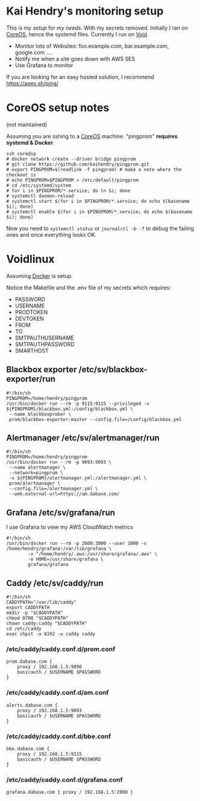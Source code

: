 # Kai Hendry's monitoring setup

This is _my setup_ for _my needs_. With my secrets removed. Initially I ran on
[CoreOS](https://groups.google.com/d/msg/prometheus-users/9d-cX5xtUi8/p_NM00FOCwAJ),
hence the systemd files. Currently I run on [Void](https://voidlinux.org/).

* Monitor lots of Websites: foo.example.com, bar.example.com, google.com ....
* Notify me when a site goes down with AWS SES
* Use Grafana to monitor

If you are looking for an easy hosted solution, I recommend https://apex.sh/ping/

# CoreOS setup notes

(not maintained)

Assuming you are sshing to a [CoreOS](https://coreos.com/) machine. "pingprom" **requires systemd & Docker**.

	ssh core@ip
	# docker network create --driver bridge pingprom
	# git clone https://github.com/kaihendry/pingprom.git
	# export PINGPROM=$(readlink -f pingprom) # make a note where the checkout is
	# echo PINGPROM=$PINGPROM > /etc/default/pingprom
	# cd /etc/systemd/system
	# for i in $PINGPROM/*.service; do ln $i; done
	# systemctl daemon-reload
	# systemctl start $(for i in $PINGPROM/*.service; do echo $(basename $i); done)
	# systemctl enable $(for i in $PINGPROM/*.service; do echo $(basename $i); done)

Now you need to `systemctl status` or `journalctl -b -f` to debug the failing ones and once everything looks OK.

# Voidlinux

Assuming [Docker](https://wiki.voidlinux.org/Docker) is setup.

Notice the Makefile and the .env file of my secrets which requires:

* PASSWORD
* USERNAME
* PRODTOKEN
* DEVTOKEN
* FROM
* TO
* SMTPAUTHUSERNAME
* SMTPAUTHPASSWORD
* SMARTHOST

## Blackbox exporter /etc/sv/blackbox-exporter/run

	#!/bin/sh
	PINGPROM=/home/hendry/pingprom
	/usr/bin/docker run --rm -p 9115:9115 --privileged -v ${PINGPROM}/blackbox.yml:/config/blackbox.yml \
	 --name blackboxprober \
	 prom/blackbox-exporter:master --config.file=/config/blackbox.yml

## Alertmanager /etc/sv/alertmanager/run

	#!/bin/sh
	PINGPROM=/home/hendry/pingprom
	/usr/bin/docker run --rm -p 9093:9093 \
	 --name alertmanager \
	 --network=pingprom \
	 -v ${PINGPROM}/alertmanager.yml:/alertmanager.yml \
	 prom/alertmanager \
	 --config.file=/alertmanager.yml \
	 --web.external-url=https://am.dabase.com/

## Grafana /etc/sv/grafana/run

I use Grafana to view my AWS CloudWatch metrics

	#!/bin/sh
	/usr/bin/docker run --rm -p 2000:3000 --user 1000 -v /home/hendry/grafana:/var/lib/grafana \
			-v "/home/hendry/.aws:/usr/share/grafana/.aws" \
			-e HOME=/usr/share/grafana \
			grafana/grafana

## Caddy /etc/sv/caddy/run

	#!/bin/sh
	CADDYPATH="/var/lib/caddy"
	export CADDYPATH
	mkdir -p "$CADDYPATH"
	chmod 0700 "$CADDYPATH"
	chown caddy:caddy "$CADDYPATH"
	cd /etc/caddy
	exec chpst -o 8192 -u caddy caddy

### /etc/caddy/caddy.conf.d/prom.conf

	prom.dabase.com {
		proxy / 192.168.1.5:9090
		basicauth / $USERNAME $PASSWORD
	}

### /etc/caddy/caddy.conf.d/am.conf

	alerts.dabase.com {
		proxy / 192.168.1.5:9093
		basicauth / $USERNAME $PASSWORD
	}

### /etc/caddy/caddy.conf.d/bbe.conf

	bbe.dabase.com {
		proxy / 192.168.1.5:9115
		basicauth / $USERNAME $PASSWORD
	}

### /etc/caddy/caddy.conf.d/grafana.conf

	grafana.dabase.com { proxy / 192.168.1.5:2000 }
